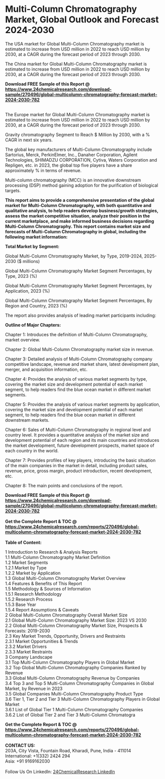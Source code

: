 <h1>Multi-Column Chromatography Market, Global Outlook and Forecast 2024-2030</h1><p>The USA market for Global Multi-Column Chromatography market is estimated to increase from USD million in 2022 to reach USD million by 2030, at a CAGR during the forecast period of 2023 through 2030.</p><p>
</p><p>The China market for Global Multi-Column Chromatography market is estimated to increase from USD million in 2022 to reach USD million by 2030, at a CAGR during the forecast period of 2023 through 2030.</p><div><b>Download FREE Sample of this Report @ 
            <a href="https://www.24chemicalresearch.com/download-sample/270496/global-multicolumn-chromatography-forecast-market-2024-2030-782">
            https://www.24chemicalresearch.com/download-sample/270496/global-multicolumn-chromatography-forecast-market-2024-2030-782</a></b></div><br><p>
</p><p>The Europe market for Global Multi-Column Chromatography market is estimated to increase from USD million in 2022 to reach USD million by 2030, at a CAGR during the forecast period of 2023 through 2030.</p><p>
Gravity chromatography Segment to Reach $ Million by 2030, with a % CAGR in next six years.</p><p>
The global key manufacturers of Multi-Column Chromatography include Sartorius, Merck, PerkinElmer, Inc., Danaher Corporation, Agilent Technologies, SHIMADZU CORPORATION, Cytiva, Waters Corporation and Repligen, etc. in 2023, the global top five players have a share approximately % in terms of revenue.</p><p>
Multi-column chromatography (MCC) is an innovative downstream processing (DSP) method gaining adoption for the purification of biological targets.</p><p>
<strong>This report aims to provide a comprehensive presentation of the global market for Multi-Column Chromatography, with both quantitative and qualitative analysis, to help readers develop business/growth strategies, assess the market competitive situation, analyze their position in the current marketplace, and make informed business decisions regarding Multi-Column Chromatography. This report contains market size and forecasts of Multi-Column Chromatography in global, including the following market information:</strong></p><p>
</p><p>
<strong>Total Market by Segment:</strong></p><p>
Global Multi-Column Chromatography Market, by Type, 2019-2024, 2025-2030 ($ millions)</p><p>
Global Multi-Column Chromatography Market Segment Percentages, by Type, 2023 (%)</p><p>
</p><p>
Global Multi-Column Chromatography Market Segment Percentages, by Application, 2023 (%)</p><p>
</p><p>
Global Multi-Column Chromatography Market Segment Percentages, By Region and Country, 2023 (%)</p><p>
</p><p>
The report also provides analysis of leading market participants including:</p><p>
</p><p>
</p><p>
</p><p><strong>Outline of Major Chapters:</strong></p><p>
</p><p>Chapter 1: Introduces the definition of Multi-Column Chromatography, market overview.</p><p>
Chapter 2: Global Multi-Column Chromatography market size in revenue.</p><p>
Chapter 3: Detailed analysis of Multi-Column Chromatography company competitive landscape, revenue and market share, latest development plan, merger, and acquisition information, etc.</p><p>
Chapter 4: Provides the analysis of various market segments by type, covering the market size and development potential of each market segment, to help readers find the blue ocean market in different market segments.</p><p>
Chapter 5: Provides the analysis of various market segments by application, covering the market size and development potential of each market segment, to help readers find the blue ocean market in different downstream markets.</p><p>
Chapter 6: Sales of Multi-Column Chromatography in regional level and country level. It provides a quantitative analysis of the market size and development potential of each region and its main countries and introduces the market development, future development prospects, market space of each country in the world.</p><p>
Chapter 7: Provides profiles of key players, introducing the basic situation of the main companies in the market in detail, including product sales, revenue, price, gross margin, product introduction, recent development, etc.</p><p>
Chapter 8: The main points and conclusions of the report.</p><div><b>Download FREE Sample of this Report @ 
            <a href="https://www.24chemicalresearch.com/download-sample/270496/global-multicolumn-chromatography-forecast-market-2024-2030-782">
            https://www.24chemicalresearch.com/download-sample/270496/global-multicolumn-chromatography-forecast-market-2024-2030-782</a></b></div><br><div><b>Get the Complete Report & TOC @ 
            <a href="https://www.24chemicalresearch.com/reports/270496/global-multicolumn-chromatography-forecast-market-2024-2030-782">
            https://www.24chemicalresearch.com/reports/270496/global-multicolumn-chromatography-forecast-market-2024-2030-782</a></b></div><br>
            <b>Table of Content:</b><p>1 Introduction to Research & Analysis Reports<br />
    1.1 Multi-Column Chromatography Market Definition<br />
    1.2 Market Segments<br />
        1.2.1 Market by Type<br />
        1.2.2 Market by Application<br />
    1.3 Global Multi-Column Chromatography Market Overview<br />
    1.4 Features & Benefits of This Report<br />
    1.5 Methodology & Sources of Information<br />
        1.5.1 Research Methodology<br />
        1.5.2 Research Process<br />
        1.5.3 Base Year<br />
        1.5.4 Report Assumptions & Caveats<br />
2 Global Multi-Column Chromatography Overall Market Size<br />
    2.1 Global Multi-Column Chromatography Market Size: 2023 VS 2030<br />
    2.2 Global Multi-Column Chromatography Market Size, Prospects & Forecasts: 2019-2030<br />
    2.3 Key Market Trends, Opportunity, Drivers and Restraints<br />
        2.3.1 Market Opportunities & Trends<br />
        2.3.2 Market Drivers<br />
        2.3.3 Market Restraints<br />
3 Company Landscape<br />
    3.1 Top Multi-Column Chromatography Players in Global Market<br />
    3.2 Top Global Multi-Column Chromatography Companies Ranked by Revenue<br />
    3.3 Global Multi-Column Chromatography Revenue by Companies<br />
    3.4 Top 3 and Top 5 Multi-Column Chromatography Companies in Global Market, by Revenue in 2023<br />
    3.5 Global Companies Multi-Column Chromatography Product Type<br />
    3.6 Tier 1, Tier 2 and Tier 3 Multi-Column Chromatography Players in Global Market<br />
        3.6.1 List of Global Tier 1 Multi-Column Chromatography Companies<br />
        3.6.2 List of Global Tier 2 and Tier 3 Multi-Column Chromatogra</p><div><b>Get the Complete Report & TOC @ 
            <a href="https://www.24chemicalresearch.com/reports/270496/global-multicolumn-chromatography-forecast-market-2024-2030-782">
            https://www.24chemicalresearch.com/reports/270496/global-multicolumn-chromatography-forecast-market-2024-2030-782</a></b></div><br><b>CONTACT US:</b><br>
            203A, City Vista, Fountain Road, Kharadi, Pune, India - 411014<br>
            International: +1(332) 2424 294<br>
            Asia: +91 9169162030 <br><br>
            Follow Us On LinkedIn: <a href="https://www.linkedin.com/company/24chemicalresearch/">24ChemicalResearch LinkedIn</a>